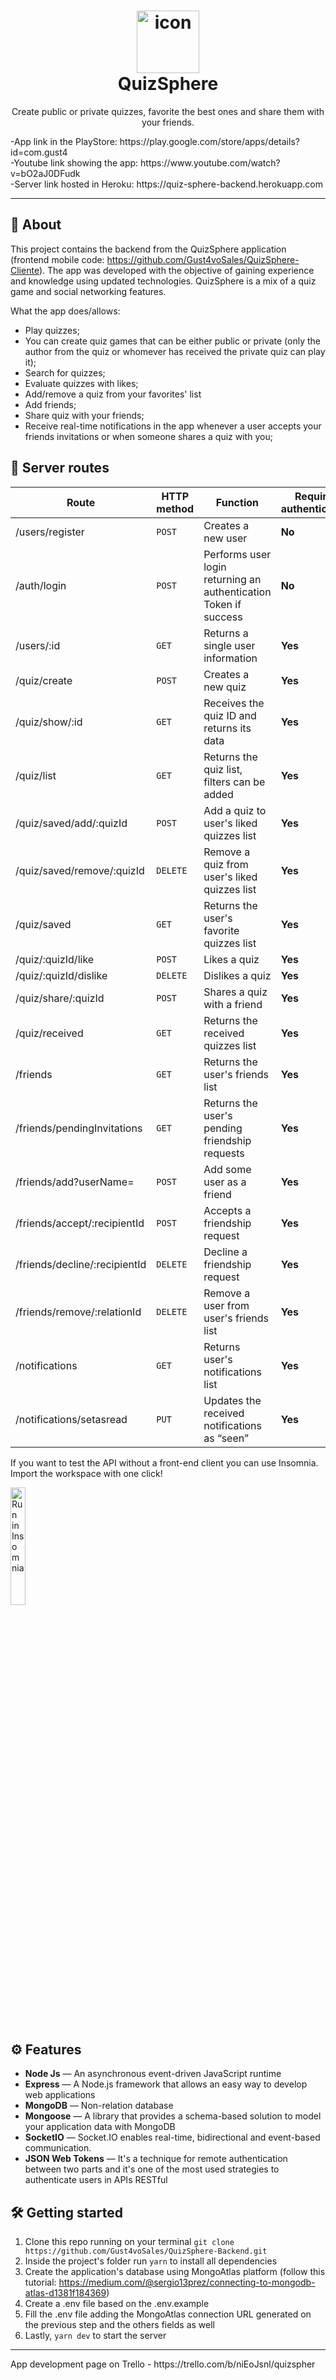<h1 align="center">
<img src="https://i.imgur.com/HMr0tyZ.png" alt="icon" height="100">
<br>
QuizSphere
</h1>

<p align="center">Create public or private quizzes, favorite the best ones and share them with your friends.</p>
-App link in the PlayStore: https://play.google.com/store/apps/details?id=com.gust4
<br>
-Youtube link showing the app: https://www.youtube.com/watch?v=bO2aJ0DFudk
<br>
-Server link hosted in Heroku: https://quiz-sphere-backend.herokuapp.com


<hr />

## 📜 About
This project contains the backend from the QuizSphere application (frontend mobile code: https://github.com/Gust4voSales/QuizSphere-Cliente).
The app was developed with the objective of gaining experience and knowledge using updated technologies. QuizSphere is a mix of a quiz game and social networking features.

What the app does/allows:
 - Play quizzes;
 - You can create quiz games that can be either public or private (only the author from the quiz or whomever
has received the private quiz can play it);
 - Search for quizzes;
 - Evaluate quizzes with likes;
 - Add/remove a quiz from your favorites' list
 - Add friends;
 - Share quiz with your friends;
 - Receive real-time notifications in the app whenever a user accepts your friends invitations or when someone shares a quiz with you; 

## 🧩 Server routes
| Route | HTTP method |  Function | Requires authentication | 
| --- | --- | --- | --- |
| /users/register |  `POST` | Creates a new user | **No** | 
| /auth/login | `POST` |Performs user login returning an authentication Token if success | **No** | 
| /users/:id | `GET`|Returns a single user information | **Yes** | 
| /quiz/create | `POST`| Creates a new quiz | **Yes** | 
| /quiz/show/:id | `GET`|Receives the quiz ID and returns its data | **Yes** | 
| /quiz/list | `GET`|Returns the quiz list, filters can be added | **Yes** | 
| /quiz/saved/add/:quizId | `POST`|Add a quiz to user's liked quizzes list | **Yes** | 
| /quiz/saved/remove/:quizId | `DELETE`|Remove a quiz from user's liked quizzes list | **Yes** | 
| /quiz/saved | `GET`|Returns the user's favorite quizzes list | **Yes** | 
| /quiz/:quizId/like | `POST`|Likes a quiz | **Yes** | 
| /quiz/:quizId/dislike | `DELETE`|Dislikes a quiz | **Yes** | 
| /quiz/share/:quizId | `POST`|Shares a quiz with a friend	 | **Yes** | 
| /quiz/received | `GET`|Returns the received quizzes list | **Yes** | 
| /friends| `GET`|Returns the user's friends list| **Yes** | 
| /friends/pendingInvitations | `GET`|Returns the user's pending friendship requests | **Yes** | 
| /friends/add?userName= | `POST`|Add some user as a friend | **Yes** | 
| /friends/accept/:recipientId | `POST`|Accepts a friendship request | **Yes** | 
| /friends/decline/:recipientId | `DELETE`|Decline a friendship request | **Yes** | 
| /friends/remove/:relationId | `DELETE`|Remove a user from user's friends list| **Yes** | 
| /notifications | `GET`|Returns user's notifications list | **Yes** | 
| /notifications/setasread | `PUT`|Updates the received notifications as “seen”| **Yes** | 

If you want to test the API without a front-end client you can use Insomnia. Import the workspace with one click! 

<a href="https://insomnia.rest/run/?label=QuizSphere&uri=adasdasdasdadsa.com" target="_blank"><img src="https://insomnia.rest/images/run.svg" alt="Run in Insomnia" width="22%"></a>


## ⚙ Features
[//]: # (Add the features of your project here:)
- **Node Js** — An asynchronous event-driven JavaScript runtime
- **Express** — A Node.js framework that allows an easy way to develop web applications
- **MongoDB** — Non-relation database
- **Mongoose** — A library that provides a schema-based solution to model your application data with MongoDB 
- **SocketIO** — Socket.IO enables real-time, bidirectional and event-based communication.
- **JSON Web Tokens** — It's a technique for remote authentication between two parts and it's one of the most used strategies to authenticate users in APIs RESTful 


## 🛠 Getting started
1. Clone this repo running on your terminal ````git clone https://github.com/Gust4voSales/QuizSphere-Backend.git ```` 
2. Inside the project's folder run ```yarn``` to install all dependencies
3. Create the application's database using MongoAtlas platform (follow this tutorial: https://medium.com/@sergio13prez/connecting-to-mongodb-atlas-d1381f184369)  
4. Create a .env file based on the .env.example 
5. Fill the .env file adding the MongoAtlas connection URL generated on the previous step and the others fields as well 
6. Lastly, ```yarn dev``` to start the server

<hr />
App development page on Trello - https://trello.com/b/niEoJsnl/quizspher


